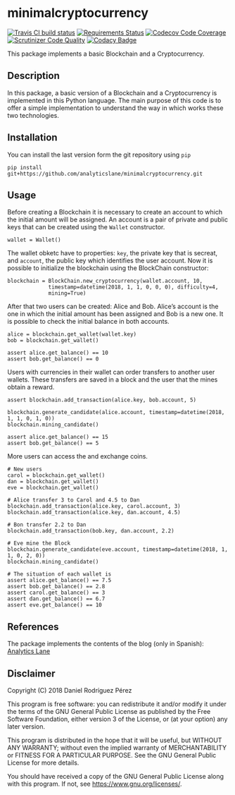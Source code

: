 # minimalcryptocurrency

[![Travis CI build status](https://travis-ci.org/analyticslane/minimalcryptocurrency.svg?branch=master)](https://travis-ci.org/analyticslane/minimalcryptocurrency)
[![Requirements Status](https://requires.io/github/analyticslane/minimalcryptocurrency/requirements.svg?branch=develop)](https://requires.io/github/analyticslane/minimalcryptocurrency/requirements/?branch=develop)
[![Codecov Code Coverage](https://codecov.io/gh/analyticslane/minimalcryptocurrency/branch/master/graph/badge.svg)](https://codecov.io/gh/analyticslane/minimalcryptocurrency)
[![Scrutinizer Code Quality](https://scrutinizer-ci.com/g/analyticslane/minimalcryptocurrency/badges/quality-score.png?b=master)](https://scrutinizer-ci.com/g/analyticslane/minimalcryptocurrency/?branch=master)
[![Codacy Badge](https://api.codacy.com/project/badge/Grade/23fe4d509e9e4e68a14723ae808f8e10)](https://www.codacy.com/app/analyticslane/minimalcryptocurrency?utm_source=github.com&amp;utm_medium=referral&amp;utm_content=analyticslane/minimalcryptocurrency&amp;utm_campaign=Badge_Grade)

This package implements a basic Blockchain and a Cryptocurrency.

## Description
In this package, a basic version of a Blockchain and a Cryptocurrency is
implemented in this Python language. The main purpose of this code is to offer
a simple implementation to understand the way in which works these two
technologies.

## Installation
You can install the last version form the git repository using `pip`

    pip install git+https://github.com/analyticslane/minimalcryptocurrency.git

## Usage
Before creating a Blockchain it is necessary to create an account to which the
initial amount will be assigned. An account is a pair of private and public
keys that can be created using the `Wallet` constructor.

    wallet = Wallet()

The wallet obketc have to properties: `key`, the private key that is secreat,
and `account`, the public key which identifies the user account. Now it is
possible to initialize the blockchain using the BlockChain constructor:

    blockchain = BlockChain.new_cryptocurrency(wallet.account, 10,
                 timestamp=datetime(2018, 1, 1, 0, 0, 0), difficulty=4,
                 mining=True)

After that two users can be created: Alice and Bob. Alice’s account is the one
in which the initial amount has been assigned and Bob is a new one. It is
possible to check the initial balance in both accounts.

    alice = blockchain.get_wallet(wallet.key)
    bob = blockchain.get_wallet()
    
    assert alice.get_balance() == 10
    assert bob.get_balance() == 0

Users with currencies in their wallet can order transfers to another user
wallets. These transfers are saved in a block and the user that the mines
obtain a reward.

    assert blockchain.add_transaction(alice.key, bob.account, 5)

    blockchain.generate_candidate(alice.account, timestamp=datetime(2018, 1, 1, 0, 1, 0))
    blockchain.mining_candidate()

    assert alice.get_balance() == 15
    assert bob.get_balance() == 5

More users can access the and exchange coins.

    # New users
    carol = blockchain.get_wallet()
    dan = blockchain.get_wallet()
    eve = blockchain.get_wallet()

    # Alice transfer 3 to Carol and 4.5 to Dan
    blockchain.add_transaction(alice.key, carol.account, 3)
    blockchain.add_transaction(alice.key, dan.account, 4.5)

    # Bon transfer 2.2 to Dan
    blockchain.add_transaction(bob.key, dan.account, 2.2)

    # Eve mine the Block
    blockchain.generate_candidate(eve.account, timestamp=datetime(2018, 1, 1, 0, 2, 0))
    blockchain.mining_candidate()

    # The situation of each wallet is
    assert alice.get_balance() == 7.5
    assert bob.get_balance() == 2.8
    assert carol.get_balance() == 3
    assert dan.get_balance() == 6.7
    assert eve.get_balance() == 10

## References
The package implements the contents of the blog (only in Spanish):
[Analytics Lane](https://www.analyticslane.com/2018/06/18/implementacion-criptomoneda/)

## Disclaimer
Copyright (C) 2018 Daniel Rodríguez Pérez

This program is free software: you can redistribute it and/or modify
it under the terms of the GNU General Public License as published by
the Free Software Foundation, either version 3 of the License, or
(at your option) any later version.

This program is distributed in the hope that it will be useful,
but WITHOUT ANY WARRANTY; without even the implied warranty of
MERCHANTABILITY or FITNESS FOR A PARTICULAR PURPOSE.  See the
GNU General Public License for more details.

You should have received a copy of the GNU General Public License
along with this program.  If not, see <https://www.gnu.org/licenses/>.